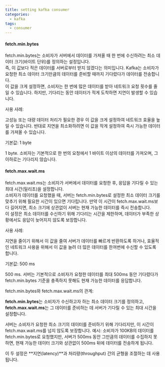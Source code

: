 ```yaml
---
title: setting kafka consumer
categories:
  - kafka
tags: 
  - consumer
---
```


#### fetch.min.bytes
fetch.min.bytes는 소비자가 서버에서 데이터를 가져올 때 한 번에 수신하려는 최소 데이터 크기(바이트 단위)를 정의하는 설정입니다.  
즉, 이 값보다 적은 데이터를 서버로부터 받지 않겠다는 의미입니다. Kafka는 소비자가 요청한 최소 데이터 크기만큼의 데이터를 준비할 때까지 기다렸다가 데이터를 전송합니다.  
이 값을 크게 설정하면, 소비자는 한 번에 많은 데이터를 받아 네트워크 요청 횟수를 줄일 수 있습니다. 하지만, 기다리는 동안 데이터가 적게 도착하면 지연이 발생할 수 있습니다.  

사용 사례:

고성능 또는 대량 데이터 처리가 필요한 경우 이 값을 크게 설정하여 네트워크 효율을 높일 수 있습니다.
반대로 지연을 최소화하려면 이 값을 작게 설정하여 즉시 가능한 데이터를 가져올 수 있습니다.  

기본값: 1 byte

1 byte. 소비자는 기본적으로 한 번의 요청에서 1 바이트 이상의 데이터를 가져오며, 그 이하로는 기다리지 않습니다.

#### fetch.max.wait.ms
fetch.max.wait.ms는 소비자가 서버에서 데이터를 요청한 후, 응답을 기다릴 수 있는 최대 시간(밀리초)을 설정합니다.  
소비자가 데이터를 요청했을 때, 서버는 fetch.min.bytes로 설정한 최소 데이터 크기를 맞추기 위해 필요한 시간이 있으면 기다립니다. 만약 이 시간이 fetch.max.wait.ms보다 길어지면, 최소 크기에 상관없이 서버는 현재 가능한 데이터를 즉시 전송합니다.  
이 설정은 최소 데이터를 수신하기 위해 기다리는 시간을 제한하며, 데이터가 부족한 상황에서도 응답이 늦어지지 않도록 보장합니다.  

사용 사례:

지연을 줄이기 위해서 이 값을 줄여 서버가 데이터를 빠르게 반환하도록 하거나,
효율적인 네트워크 사용을 위해서 이 값을 늘려 더 많은 데이터를 한꺼번에 수신할 수 있도록 합니다.  

기본값: 500 ms  

500 ms. 서버는 기본적으로 소비자가 요청한 데이터를 최대 500ms 동안 기다렸다가 fetch.min.bytes 기준을 충족하지 못해도 현재 가능한 데이터를 응답합니다.

fetch.min.bytes와 fetch.max.wait.ms의 관계:

**fetch.min.bytes**는 소비자가 수신하고자 하는 최소 데이터 크기를 정의하고, **fetch.max.wait.ms**는 그 데이터를 준비하는 데 서버가 기다릴 수 있는 최대 시간을 설정합니다.   

서버는 소비자가 요청한 최소 크기의 데이터를 준비하기 위해 기다리지만, 이 시간이 fetch.max.wait.ms를 넘지 않도록 보장합니다.
예시: 소비자가 100KB의 데이터를 fetch.min.bytes로 요청했지만, 서버가 500ms 동안 그만큼의 데이터를 수집하지 못하면, 현재 가능한 데이터 크기와 상관없이 500ms 뒤에 데이터를 전송하게 됩니다.  

이 두 설정은 **지연(latency)**과 처리량(throughput) 간의 균형을 조절하는 데 사용됩니다.

